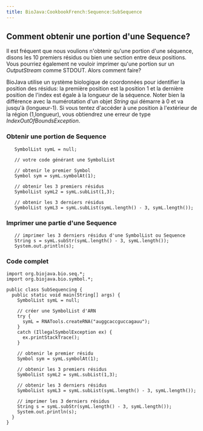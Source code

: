 ```yaml
---
title: BioJava:CookbookFrench:Sequence:SubSequence
---
```


Comment obtenir une portion d'une Sequence?
-------------------------------------------

Il est fréquent que nous voulions n'obtenir qu'une portion d'une
séquence, disons les 10 premiers résidus ou bien une section entre deux
positions. Vous pourriez également ne vouloir imprimer qu'une portion
sur un *OutputStream* comme STDOUT. Alors comment faire?

BioJava utilise un système biologique de coordonnées pour identifier la
position des résidus: la première position est la position 1 et la
dernière position de l'index est égale à la longueur de la séquence.
Noter bien la différence avec la numérotation d'un objet *String* qui
démarre à 0 et va jusqu'à (longueur-1). Si vous tentez d'accéder à une
position à l'extérieur de la région (1,longueur), vous obtiendrez une
erreur de type *IndexOutOfBoundsException*.

### Obtenir une portion de Sequence

<java>

`   SymbolList symL = null;`

`   // votre code générant une SymbolList`

`   // obtenir le premier Symbol`  
`   Symbol sym = symL.symbolAt(1);`

`   // obtenir les 3 premiers résidus`  
`   SymbolList symL2 = symL.subList(1,3);`

`   // obtenir les 3 derniers résidus`  
`   SymbolList symL3 = symL.subList(symL.length() - 3, symL.length());`

</java>

### Imprimer une partie d'une Sequence

<java>

`   // imprimer les 3 derniers résidus d'une SymbolList ou Sequence`  
`   String s = symL.subStr(symL.length() - 3, symL.length());`  
`   System.out.println(s);`

</java>

### Code complet

    import org.biojava.bio.seq.*;
    import org.biojava.bio.symbol.*;

    public class SubSequencing {
      public static void main(String[] args) {
        SymbolList symL = null;

        // créer une SymbolList d'ARN
        try {
          symL = RNATools.createRNA("auggcaccguccagauu");
        }
        catch (IllegalSymbolException ex) {
          ex.printStackTrace();
        }

        // obtenir le premier résidu
        Symbol sym = symL.symbolAt(1);

        // obtenir les 3 premiers résidus
        SymbolList symL2 = symL.subList(1,3);

        // obtenir les 3 derniers résidus
        SymbolList symL3 = symL.subList(symL.length() - 3, symL.length());

        // imprimer les 3 derniers résidus
        String s = symL.subStr(symL.length() - 3, symL.length());
        System.out.println(s);
      }
    }
